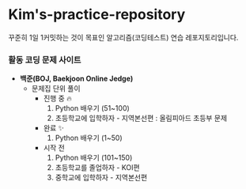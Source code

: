 # Kim's-practice-repository

[comment]: <> (## algorithm-practice)
꾸준히 1일 1커밋하는 것이 목표인 알고리즘(코딩테스트) 연습 레포지토리입니다.

### 활동 코딩 문제 사이트
* **백준(BOJ, Baekjoon Online Jedge)**
  * 문제집 단위 풀이
    * 진행 중 🔥
      1. Python 배우기 (51~100)
      2. 초등학교에 입학하자 - 지역본선편 : 올림피아드 초등부 문제
    * 완료 ✨
      1. Python 배우기 (1~50)
    * 시작 전 
      1. Python 배우기 (101~150)
      2. 초등학교를 졸업하자 - KOI편
      3. 중학교에 입학하자 - 지역본선편
      
